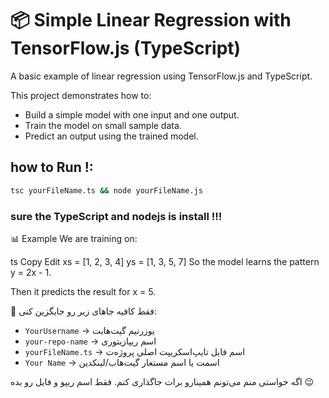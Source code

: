 # 📦 Simple Linear Regression with TensorFlow.js (TypeScript)

A basic example of linear regression using TensorFlow.js and TypeScript.

This project demonstrates how to:

- Build a simple model with one input and one output.
- Train the model on small sample data.
- Predict an output using the trained model.

## how to Run !:
```bash
tsc yourFileName.ts && node yourFileName.js
```
### sure the TypeScript and nodejs is install !!!


📊 Example
We are training on:

ts
Copy
Edit
xs = [1, 2, 3, 4]
ys = [1, 3, 5, 7]
So the model learns the pattern y = 2x - 1.

Then it predicts the result for x = 5.




🔁 فقط کافیه جاهای زیر رو جایگزین کنی:
- `YourUsername` → یوزرنیم گیت‌هابت
- `your-repo-name` → اسم ریپازیتوری
- `yourFileName.ts` → اسم فایل تایپ‌اسکریپت اصلی پروژه‌ت
- `Your Name` → اسمت یا اسم مستعار گیت‌هاب/لینکدین

اگه خواستی منم می‌تونم همینارو برات جاگذاری کنم. فقط اسم ریپو و فایل رو بده 😉
